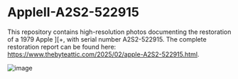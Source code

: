 # AppleII-A2S2-522915
This repository contains high-resolution photos documenting the restoration of a 1979 Apple ][+, with serial number A2S2-522915. The complete restoration report can be found here: https://www.thebyteattic.com/2025/02/apple-A2S2-522915.html.

![image](https://github.com/user-attachments/assets/d0efc61f-f8be-4662-90bb-60298c206e91)
